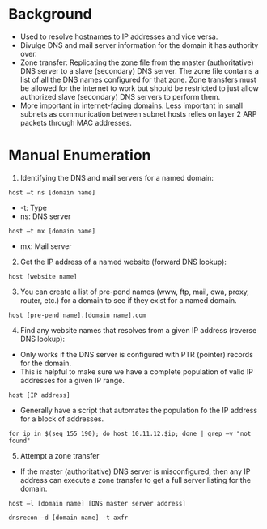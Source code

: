 # Background
- Used to resolve hostnames to IP addresses and vice versa. 
- Divulge DNS and mail server information for the domain it has authority over. 
- Zone transfer: Replicating the zone file from the master (authoritative) DNS server to a slave (secondary) DNS server.  The zone file contains a list of all the DNS names configured for that zone.  Zone transfers must be allowed for the internet to work but should be restricted to just allow authorized slave (secondary) DNS servers to perform them. 
- More important in internet-facing domains. Less important in small subnets as communication between subnet hosts relies on layer 2 ARP packets through MAC addresses.

# Manual Enumeration
1. Identifying the DNS and mail servers for a named domain: 
```
host –t ns [domain name] 
```
  - -t: Type 
  - ns: DNS server 
```
host –t mx [domain name] 
```
  - mx: Mail server 
2. Get the IP address of a named website (forward DNS lookup): 
```
host [website name] 
```
3. You can create a list of pre-pend names (www, ftp, mail, owa, proxy, router, etc.) for a domain to see if they exist for a named domain. 
```
host [pre-pend name].[domain name].com 
```
4. Find any website names that resolves from a given IP address (reverse DNS lookup): 
  - Only works if the DNS server is configured with PTR (pointer) records for the domain. 
  - This is helpful to make sure we have a complete population of valid IP addresses for a given IP range. 
```
host [IP address] 
```
  - Generally have a script that automates the population fo the IP address for a block of addresses. 
  ```
  for ip in $(seq 155 190); do host 10.11.12.$ip; done | grep –v "not found" 
  ```
5. Attempt a zone transfer 
  - If the master (authoritative) DNS server is misconfigured, then any IP address can execute a zone transfer to get a full server listing for the domain. 
```
host –l [domain name] [DNS master server address] 
```
```
dnsrecon –d [domain name] -t axfr 
```
